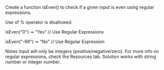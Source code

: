 Create a function isEven() to check if a given input is even using regular expressions.

Use of % operator is disallowed.


isEven("0") ➞ "Yes"
// Use Regular Expressionx

isEven("-99") ➞ "No"
// Use Regular Expression

Notes
Input will only be integers (positive/negative/zero).
For more info on regular expressions, check the Resources tab.
Solution works with string number or integer number.